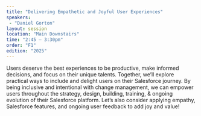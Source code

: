 ```yaml
---
title: "Delivering Empathetic and Joyful User Experiences"
speakers:
 - "Daniel Gorton"
layout: session
location: "Main Downstairs"
time: "2:45 — 3:30pm"
order: "F1"
edition: "2025"
---
```


Users deserve the best experiences to be productive, make informed decisions, and focus on their unique talents. Together, we’ll explore practical ways to include and delight users on their Salesforce journey. By being inclusive and intentional with change management, we can empower users throughout the strategy, design, building, training, & ongoing evolution of their Salesforce platform. Let’s also consider applying empathy, Salesforce features, and ongoing user feedback to add joy and value!